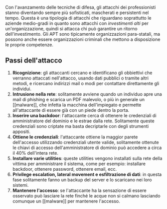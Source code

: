 Con l'avanzamento delle tecniche di difesa, gli attacchi dei professionisti stanno diventando sempre più sofisticati, mascherati e persistenti nel tempo.
Questa è una tipologia di attacchi che riguardano soprattutto le aziende medio-gradi in quanto sono attacchi con _investimenti alti_ per un'organizzazione, quindi si attacca chi può garantire un ritorno dell'investimento.
Gli APT sono tipicamente organizzazioni para-statali, ma possono anche essere organizzazioni criminali che mettono a disposizione le proprie competenze.

## Passi dell'attacco
1. __Ricognizione__: gli attaccanti cercano e identificano gli obbiettivi che verranno attaccati nell'attacco, usando dati pubblici o tramite altri metodi, e ricercano indirizzi mail o modi per contattare direttamente gli individui.
2. __Intrusione nella rete__: solitamente avviene quando un individuo apre una mail di phishing e scarica un PDF malevolo, o più in generale un [[malware]], che infetta la macchina dell'impiegato e permette all'attaccante di essere già con un piede dentro la porta.
3. __Inserire una backdoor__: l'attaccante cerca di ottenere le credenziali di amministratore del dominio e le estrae dalla rete. Solitamente queste credenziali sono criptate ma basta decriptarle con degli strumenti appositi.
4. __Ottiene le credenziali__: l'attaccante ottiene la maggior parete dell'accesso utilizzando credenziali utente valide, solitamente ottenute le chiavi di accesso dell'amministratore di dominio può accedere a circa il 40% dell'intera rete.
5. __Installare varie utilities__: queste utilities vengono installati sulla rete della vittima per amministrare il sistema, come per esempio: installare backdoor, ottenere password, ottenere email, ecc.
6. __Privilege escalation, lateral movement e esfiltrazione di dati__: in questa fase solitamente fanno un backup del server e lo scaricano nei loro sistemi.
7. __Mantenere l'accesso__: se l'attaccante ha la sensazione di essere osservato può lasciare la rete finché le acque non si calmano lasciando comunque un [[malware]] per mantenere l'accesso.